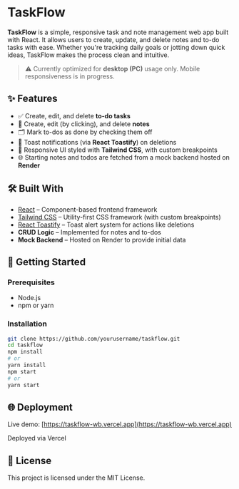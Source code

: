 # TaskFlow

**TaskFlow** is a simple, responsive task and note management web app built with React. It allows users to create, update, and delete notes and to-do tasks with ease. Whether you're tracking daily goals or jotting down quick ideas, TaskFlow makes the process clean and intuitive.

> ⚠️ Currently optimized for **desktop (PC)** usage only. Mobile responsiveness is in progress.

## ✨ Features

- ✅ Create, edit, and delete **to-do tasks**
- 📝 Create, edit (by clicking), and delete **notes**
- 🗂️ Mark to-dos as done by checking them off
- 🔔 Toast notifications (via **React Toastify**) on deletions
- 🎨 Responsive UI styled with **Tailwind CSS**, with custom breakpoints
- 🌐 Starting notes and todos are fetched from a mock backend hosted on **Render**

## 🛠️ Built With

- [React](https://reactjs.org/) – Component-based frontend framework  
- [Tailwind CSS](https://tailwindcss.com/) – Utility-first CSS framework (with custom breakpoints)
- [React Toastify](https://fkhadra.github.io/react-toastify/introduction) – Toast alert system for actions like deletions
- **CRUD Logic** – Implemented for notes and to-dos
- **Mock Backend** – Hosted on Render to provide initial data

## 🚀 Getting Started

### Prerequisites

- Node.js
- npm or yarn

### Installation

```bash
git clone https://github.com/yourusername/taskflow.git
cd taskflow
npm install
# or
yarn install
npm start
# or
yarn start
```
## 🌐 Deployment
Live demo: [https://taskflow-wb.vercel.app](https://taskflow-wb.vercel.app)

Deployed via Vercel

## 🪪 License
This project is licensed under the MIT License.

